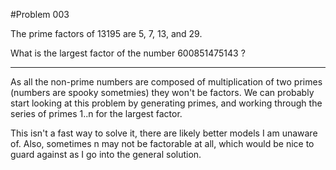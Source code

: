 #Problem 003

The prime factors of 13195 are 5, 7, 13, and 29.

What is the largest factor of the number 600851475143 ?

------

As all the non-prime numbers are composed of multiplication of two primes (numbers are spooky sometmies) they won't be factors. We can probably start looking at this problem by generating primes, and working through the series of primes 1..n for the largest factor.

This isn't a fast way to solve it, there are likely better models I am unaware of. Also, sometimes n may not be factorable at all, which would be nice to guard against as I go into the general solution.

